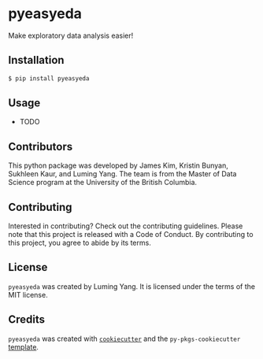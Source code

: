 # pyeasyeda

Make exploratory data analysis easier! 

## Installation

```bash
$ pip install pyeasyeda
```

## Usage

- TODO

## Contributors
This python package was developed by James Kim, Kristin Bunyan, Sukhleen Kaur, and Luming Yang. The team is from the Master of Data Science program at the University of the British Columbia.

## Contributing

Interested in contributing? Check out the contributing guidelines. Please note that this project is released with a Code of Conduct. By contributing to this project, you agree to abide by its terms.

## License

`pyeasyeda` was created by Luming Yang. It is licensed under the terms of the MIT license.

## Credits

`pyeasyeda` was created with [`cookiecutter`](https://cookiecutter.readthedocs.io/en/latest/) and the `py-pkgs-cookiecutter` [template](https://github.com/py-pkgs/py-pkgs-cookiecutter).
